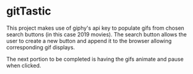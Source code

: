 # gitTastic
This project makes use of giphy's api key to populate gifs from chosen search buttons (in this case 2019 movies).  The search button allows the user to create a new button and append it to the browser allowing corresponding gif displays.

The next portion to be completed is having the gifs animate and pause when clicked.